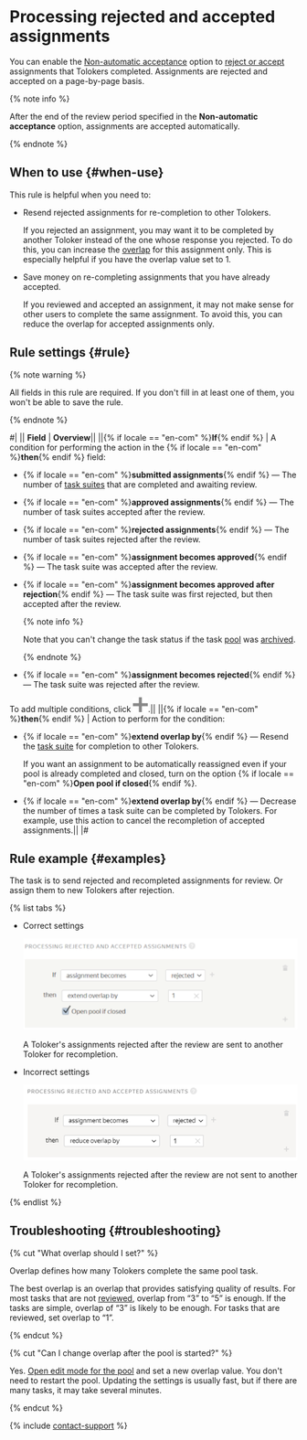 # Processing rejected and accepted assignments

You can enable the [Non-automatic acceptance](offline-accept.md) option to [reject or accept](accept.md) assignments that Tolokers completed. Assignments are rejected and accepted on a page-by-page basis.

{% note info %}

After the end of the review period specified in the **Non-automatic acceptance** option, assignments are accepted automatically.

{% endnote %}


## When to use {#when-use}

This rule is helpful when you need to:
- Resend rejected assignments for re-completion to other Tolokers.

    If you rejected an assignment, you may want it to be completed by another Toloker instead of the one whose response you rejected. To do this, you can increase the [overlap](../../glossary.md#overlap-ru) for this assignment only. This is especially helpful if you have the overlap value set to 1.

- Save money on re-completing assignments that you have already accepted.

    If you reviewed and accepted an assignment, it may not make sense for other users to complete the same assignment. To avoid this, you can reduce the overlap for accepted assignments only.

## Rule settings {#rule}

{% note warning %}

All fields in this rule are required. If you don't fill in at least one of them, you won't be able to save the rule.

{% endnote %}


#|
|| **Field**  | **Overview**||
||{% if locale == "en-com" %}**If**{% endif %} | A condition for performing the action in the {% if locale == "en-com" %}**then**{% endif %} field:
- {% if locale == "en-com" %}**submitted assignments**{% endif %} — The number of [task suites](../../glossary.md#task-page-ru) that are completed and awaiting review.
    
- {% if locale == "en-com" %}**approved assignments**{% endif %} — The number of task suites accepted after the review.
    
- {% if locale == "en-com" %}**rejected assignments**{% endif %} — The number of task suites rejected after the review.
    
- {% if locale == "en-com" %}**assignment becomes approved**{% endif %} — The task suite was accepted after the review.
    
- {% if locale == "en-com" %}**assignment becomes approved after rejection**{% endif %} — The task suite was first rejected, but then accepted after the review.
    
    {% note info %}
    
    Note that you can't change the task status if the task [pool](../../glossary.md#pool-ru) was [archived](pool-archive.md).
    
    {% endnote %}
    
- {% if locale == "en-com" %}**assignment becomes rejected**{% endif %} — The task suite was rejected after the review.

To add multiple conditions, click ![](../_images/add.svg).||
||{% if locale == "en-com" %}**then**{% endif %} | Action to perform for the condition:

- {% if locale == "en-com" %}**extend overlap by**{% endif %} — Resend the [task suite](../../glossary.md#task-page-ru) for completion to other Tolokers.
    
    If you want an assignment to be automatically reassigned even if your pool is already completed and closed, turn on the option {% if locale == "en-com" %}**Open pool if closed**{% endif %}.
    
- {% if locale == "en-com" %}**extend overlap by**{% endif %} — Decrease the number of times a task suite can be completed by Tolokers. For example, use this action to cancel the recompletion of accepted assignments.||
|#

## Rule example {#examples}

The task is to send rejected and recompleted assignments for review. Or assign them to new Tolokers after rejection.

{% list tabs %}

- Correct settings

  ![](../_images/control-rules/reassessment-after-accepting/qcr-reassessment-after-accepting_example1.png)
  
  A Toloker's assignments rejected after the review are sent to another Toloker for recompletion.

- Incorrect settings

  ![](../_images/control-rules/reassessment-after-accepting/qcr-reassessment-after-accepting_example_2.png)
  
  A Toloker's assignments rejected after the review are not sent to another Toloker for recompletion.

{% endlist %}


## Troubleshooting {#troubleshooting}

{% cut "What overlap should I set?" %}

Overlap defines how many Tolokers complete the same pool task.

The best overlap is an overlap that provides satisfying quality of results. For most tasks that are not [reviewed](../../glossary.md#left-off-acceptance-ru), overlap from “3” to “5” is enough. If the tasks are simple, overlap of “3” is likely to be enough. For tasks that are reviewed, set overlap to “1”.

{% endcut %}

{% cut "Can I change overlap after the pool is started?" %}

Yes. [Open edit mode for the pool](pool-edit.md) and set a new overlap value. You don't need to restart the pool. Updating the settings is usually fast, but if there are many tasks, it may take several minutes.

{% endcut %}


{% include [contact-support](../_includes/contact-support-help.md) %}
